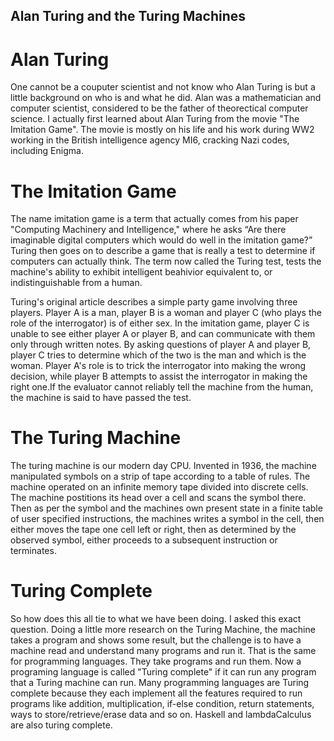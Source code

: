 ## Alan Turing and the Turing Machines 

# Alan Turing 
  One cannot be a couputer scientist and not know who Alan Turing is but a little background on who is and what he did. Alan was a mathematician and computer scientist, considered to be the father of theorectical computer science. I actually first learned about Alan Turing from the movie "The Imitation Game". The movie is mostly on his life and his work during WW2 working in the British intelligence agency MI6, cracking Nazi codes, including Enigma. 
  
# The Imitation Game
  The name imitation game is a term that actually comes from his paper "Computing Machinery and Intelligence," where he asks “Are there imaginable digital computers which would do well in the imitation game?” Turing then goes on to describe a game that is really a test to determine if computers can actually think. The term now called the Turing test, tests the machine's ability to exhibit intelligent beahivior equivalent to, or indistinguishable from a human.
  
  Turing's original article describes a simple party game involving three players. Player A is a man, player B is a woman and player C (who plays the role of the interrogator) is of either sex. In the imitation game, player C is unable to see either player A or player B, and can communicate with them only through written notes. By asking questions of player A and player B, player C tries to determine which of the two is the man and which is the woman. Player A's role is to trick the interrogator into making the wrong decision, while player B attempts to assist the interrogator in making the right one.If the evaluator cannot reliably tell the machine from the human, the machine is said to have passed the test.

# The Turing Machine
  The turing machine is our modern day CPU. Invented in 1936, the machine manipulated symbols on a strip of tape according to a table of rules. The machine operated on an infinite memory tape divided into discrete cells. The machine postitions its head over a cell and scans the symbol there. Then as per the symbol and the machines own present state in a finite table of user specified instructions, the machines writes a symbol in the cell, then either moves the tape one cell left or right, then as determined by the observed symbol, either proceeds to a subsequent instruction or terminates. 
  
  
# Turing Complete
  So how does this all tie to what we have been doing. I asked this exact question. Doing a little more research on the Turing Machine, the machine takes a program and shows some result, but the challenge is to have a machine read and understand many programs and run it. That is the same for programming languages. They take programs and run them. Now a programing language is called "Turing complete" if it can run any program that a Turing machine can run. Many programming languages are Turing complete because they each implement all the features required to run programs like addition, multiplication, if-else condition, return statements, ways to store/retrieve/erase data and so on. Haskell and lambdaCalculus are also turing complete.

